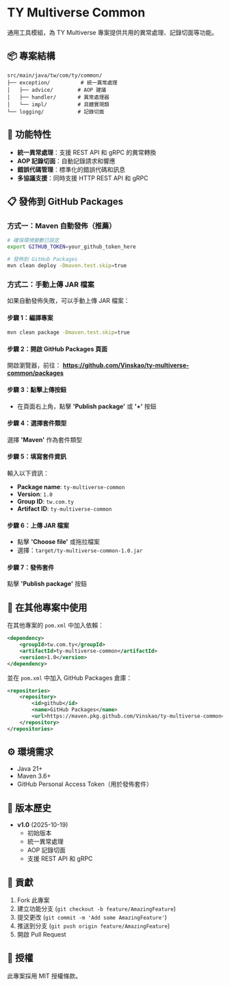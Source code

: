 # TY Multiverse Common

通用工具模組，為 TY Multiverse 專案提供共用的異常處理、記錄切面等功能。

## 📦 專案結構

```
src/main/java/tw/com/ty/common/
├── exception/          # 統一異常處理
│   ├── advice/        # AOP 建議
│   ├── handler/       # 異常處理器
│   └── impl/          # 具體實現類
└── logging/           # 記錄切面
```

## 🚀 功能特性

- **統一異常處理**：支援 REST API 和 gRPC 的異常轉換
- **AOP 記錄切面**：自動記錄請求和響應
- **錯誤代碼管理**：標準化的錯誤代碼和訊息
- **多協議支援**：同時支援 HTTP REST API 和 gRPC

## 📋 發佈到 GitHub Packages

### 方式一：Maven 自動發佈（推薦）

```bash
# 確保環境變數已設定
export GITHUB_TOKEN=your_github_token_here

# 發佈到 GitHub Packages
mvn clean deploy -Dmaven.test.skip=true
```

### 方式二：手動上傳 JAR 檔案

如果自動發佈失敗，可以手動上傳 JAR 檔案：

#### 步驟 1：編譯專案
```bash
mvn clean package -Dmaven.test.skip=true
```

#### 步驟 2：開啟 GitHub Packages 頁面
開啟瀏覽器，前往：
**https://github.com/Vinskao/ty-multiverse-common/packages**

#### 步驟 3：點擊上傳按鈕
- 在頁面右上角，點擊 **'Publish package'** 或 **'+'** 按鈕

#### 步驟 4：選擇套件類型
選擇 **'Maven'** 作為套件類型

#### 步驟 5：填寫套件資訊
輸入以下資訊：
- **Package name**: `ty-multiverse-common`
- **Version**: `1.0`
- **Group ID**: `tw.com.ty`
- **Artifact ID**: `ty-multiverse-common`

#### 步驟 6：上傳 JAR 檔案
- 點擊 **'Choose file'** 或拖拉檔案
- 選擇：`target/ty-multiverse-common-1.0.jar`

#### 步驟 7：發佈套件
點擊 **'Publish package'** 按鈕

## 🔧 在其他專案中使用

在其他專案的 `pom.xml` 中加入依賴：

```xml
<dependency>
    <groupId>tw.com.ty</groupId>
    <artifactId>ty-multiverse-common</artifactId>
    <version>1.0</version>
</dependency>
```

並在 `pom.xml` 中加入 GitHub Packages 倉庫：

```xml
<repositories>
    <repository>
        <id>github</id>
        <name>GitHub Packages</name>
        <url>https://maven.pkg.github.com/Vinskao/ty-multiverse-common</url>
    </repository>
</repositories>
```

## ⚙️ 環境需求

- Java 21+
- Maven 3.6+
- GitHub Personal Access Token（用於發佈套件）

## 📝 版本歷史

- **v1.0** (2025-10-19)
  - 初始版本
  - 統一異常處理
  - AOP 記錄切面
  - 支援 REST API 和 gRPC

## 🤝 貢獻

1. Fork 此專案
2. 建立功能分支 (`git checkout -b feature/AmazingFeature`)
3. 提交更改 (`git commit -m 'Add some AmazingFeature'`)
4. 推送到分支 (`git push origin feature/AmazingFeature`)
5. 開啟 Pull Request

## 📄 授權

此專案採用 MIT 授權條款。


